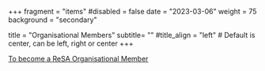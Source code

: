 +++
fragment = "items"
#disabled = false
date = "2023-03-06"
weight = 75
background = "secondary"

title = "Organisational Members"
subtitle= ""
#title_align = "left" # Default is center, can be left, right or center
+++

[To become a ReSA Organisational Member](../membership/)

